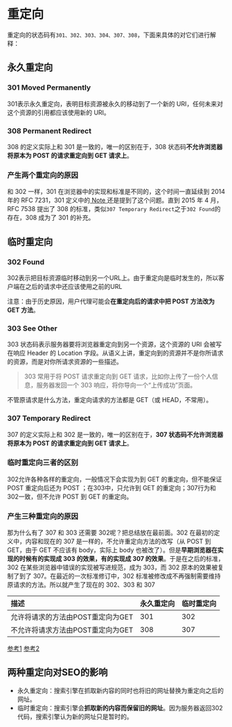 # 重定向
重定向的状态码有`301、302、303、304、307、308`，下面来具体的对它们进行解释：

## 永久重定向

### 301 Moved Permanently
301表示永久重定向，表明目标资源被永久的移动到了一个新的 URI，任何未来对这个资源的引用都应该使用新的 URI。

### 308 Permanent Redirect
308 的定义实际上和 301 是一致的，唯一的区别在于，308 状态码**不允许浏览器将原本为 POST 的请求重定向到 GET 请求上**。

### 产生两个重定向的原因
和 302 一样，301 在浏览器中的实现和标准是不同的，这个时间一直延续到 2014 年的 RFC 7231，301 定义中的[ Note ](https://tools.ietf.org/html/rfc7538)还是提到了这个问题。直到 2015 年 4 月，RFC 7538 提出了 308 的标准，类似` 307 Temporary Redirect `之于` 302 Found `的存在，308 成为了 301 的补充。

## 临时重定向

### 302 Found
302表示把目标资源临时移动到另一个URL上。由于重定向是临时发生的，所以客户端在之后的请求中还应该使用之前的URL

注意：由于历史原因，用户代理可能会**在重定向后的请求中把 POST 方法改为 GET 方法**。

### 303 See Other
303 状态码表示服务器要将浏览器重定向到另一个资源，这个资源的 URI 会被写在响应 Header 的 Location 字段。从语义上讲，重定向到的资源并不是你所请求的资源，而是对你所请求资源的一些描述。

>303 常用于将 POST 请求重定向到 GET 请求，比如你上传了一份个人信息，服务器发回一个 303 响应，将你导向一个“上传成功”页面。

不管原请求是什么方法，重定向请求的方法都是 GET（或 HEAD，不常用）。

### 307 Temporary Redirect
307 的定义实际上和 302 是一致的，唯一的区别在于，**307 状态码不允许浏览器将原本为 POST 的请求重定向到 GET 请求上**。

### 临时重定向三者的区别
302允许各种各样的重定向，一般情况下会实现为到 GET 的重定向，但不能保证 POST 重定向后还为 POST ；在303中，只允许到 GET 的重定向；307行为和302一致，但不允许 POST 到 GET 的重定向。

### 产生三种重定向的原因
那为什么有了 307 和 303 还需要 302呢？把总结放在最前面。302 在最初的定义中，内容和现在的 307 是一样的，不允许重定向方法的改写（从 POST 到 GET，由于 GET 不应该有 body，实际上 body 也被改了）。但是**早期浏览器在实现的时候有的实现成 303 的效果，有的实现成 307 的效果**。于是在之后的标准，302 在某些浏览器中错误的实现被写进规范，成为 303，而 302 原本的效果被复制了到了 307。在最近的一次标准修订中，302 标准被修改成不再强制需要维持原请求的方法。所以就产生了现在的 302、303 和 307

描述|永久重定向|临时重定向
:-|:-|:-
允许将请求的方法由POST重定向为GET|301|302
不允许将请求方法由POST重定向为GET|308|307

[参考1](https://zhuanlan.zhihu.com/p/60669395)
[参考2](https://stackoverflow.com/questions/42136829/whats-the-difference-between-http-301-and-308-status-codes)

## 两种重定向对SEO的影响
+ 永久重定向：搜索引擎在抓取新内容的同时也将旧的网址替换为重定向之后的网址。
+ 临时重定向：搜索引擎会**抓取新的内容而保留旧的网址**。因为服务器返回302代码，搜索引擎认为新的网址只是暂时的。